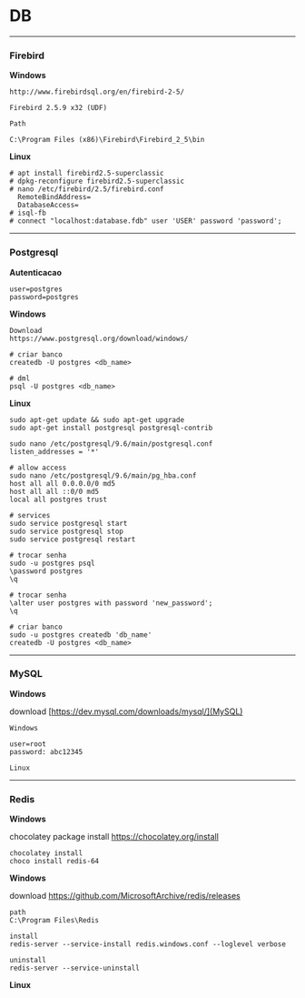 # DB

---

### Firebird

**Windows**

```text
http://www.firebirdsql.org/en/firebird-2-5/

Firebird 2.5.9 x32 (UDF)

Path

C:\Program Files (x86)\Firebird\Firebird_2_5\bin
```

**Linux**

```text
# apt install firebird2.5-superclassic
# dpkg-reconfigure firebird2.5-superclassic
# nano /etc/firebird/2.5/firebird.conf
  RemoteBindAddress=
  DatabaseAccess=
# isql-fb
# connect "localhost:database.fdb" user 'USER' password 'password';
```

---

### Postgresql

**Autenticacao**

```text
user=postgres
password=postgres
```

**Windows**

```text
Download
https://www.postgresql.org/download/windows/

# criar banco
createdb -U postgres <db_name>

# dml
psql -U postgres <db_name>
```

**Linux**

```text
sudo apt-get update && sudo apt-get upgrade
sudo apt-get install postgresql postgresql-contrib

sudo nano /etc/postgresql/9.6/main/postgresql.conf
listen_addresses = '*'

# allow access
sudo nano /etc/postgresql/9.6/main/pg_hba.conf
host all all 0.0.0.0/0 md5
host all all ::0/0 md5
local all postgres trust

# services
sudo service postgresql start
sudo service postgresql stop
sudo service postgresql restart

# trocar senha
sudo -u postgres psql
\password postgres
\q

# trocar senha
\alter user postgres with password 'new_password';
\q

# criar banco
sudo -u postgres createdb 'db_name'
createdb -U postgres <db_name>
```

---

### MySQL

**Windows**

download
[https://dev.mysql.com/downloads/mysql/](MySQL)


```text
Windows

user=root
password: abc12345

Linux

```

---

### Redis

**Windows**

chocolatey package install
https://chocolatey.org/install

```text
chocolatey install
choco install redis-64
```

**Windows**

download
https://github.com/MicrosoftArchive/redis/releases

```text
path
C:\Program Files\Redis

install
redis-server --service-install redis.windows.conf --loglevel verbose

uninstall
redis-server --service-uninstall
```

**Linux**
